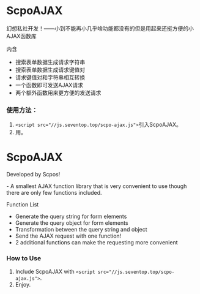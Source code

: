 # ScpoAJAX

幻想私社开发！——小到不能再小几乎啥功能都没有的但是用起来还挺方便的小AJAX函数库

内含
- 搜索表单数据生成请求字符串
- 搜索表单数据生成请求键值对
- 请求键值对和字符串相互转换
- 一个函数即可发送AJAX请求
- 两个额外函数用来更方便的发送请求

### 使用方法：

1. `<script src="//js.seventop.top/scpo-ajax.js">`引入ScpoAJAX。
2. 用。

# ScpoAJAX

Developed by Scpos!

\- A smallest AJAX function library that is very convenient to use though there are only few functions included.

Function List
- Generate the query string for form elements
- Generate the query object for form elements
- Transformation between the query string and object
- Send the AJAX request with one function!
- 2 additional functions can make the requesting more convenient

### How to Use

1. Include ScpoAJAX with `<script src="//js.seventop.top/scpo-ajax.js">`.
2. Enjoy.
